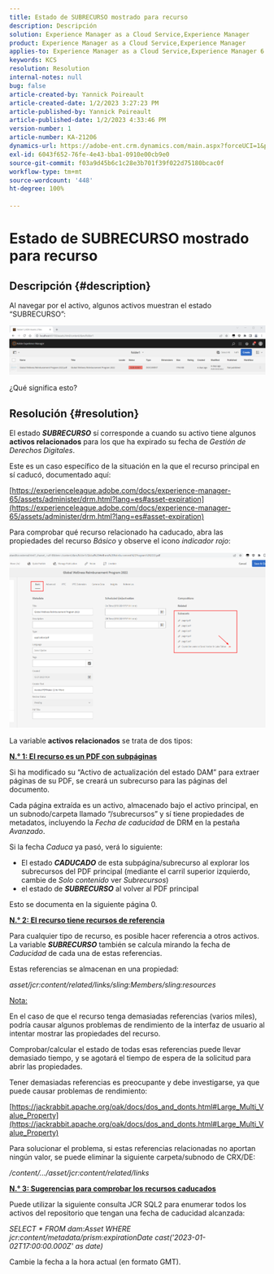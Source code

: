 ```yaml
---
title: Estado de SUBRECURSO mostrado para recurso
description: Descripción
solution: Experience Manager as a Cloud Service,Experience Manager
product: Experience Manager as a Cloud Service,Experience Manager
applies-to: Experience Manager as a Cloud Service,Experience Manager 6.5,Experience Manager
keywords: KCS
resolution: Resolution
internal-notes: null
bug: false
article-created-by: Yannick Poireault
article-created-date: 1/2/2023 3:27:23 PM
article-published-by: Yannick Poireault
article-published-date: 1/2/2023 4:33:46 PM
version-number: 1
article-number: KA-21206
dynamics-url: https://adobe-ent.crm.dynamics.com/main.aspx?forceUCI=1&pagetype=entityrecord&etn=knowledgearticle&id=b9a935ed-b18a-ed11-81ac-6045bd006ce9
exl-id: 6043f652-76fe-4e43-bba1-0910e00cb9e0
source-git-commit: f03a9d45b6c1c28e3b701f39f022d75180bcac0f
workflow-type: tm+mt
source-wordcount: '448'
ht-degree: 100%

---
```


# Estado de SUBRECURSO mostrado para recurso

## Descripción {#description}


Al navegar por el activo, algunos activos muestran el estado “SUBRECURSO”:

![](assets/___798b0791-ba8a-ed11-81ac-6045bd006ce9___.png)

¿Qué significa esto? 


## Resolución {#resolution}


El estado <b>*SUBRECURSO</b>* sí corresponde a cuando su activo tiene algunos <b>activos relacionados</b> para los que ha expirado su fecha de *Gestión de Derechos Digitales*.

Este es un caso específico de la situación en la que el recurso principal en sí caducó, documentado aquí:

[https://experienceleague.adobe.com/docs/experience-manager-65/assets/administer/drm.html?lang=es#asset-expiration](https://experienceleague.adobe.com/docs/experience-manager-65/assets/administer/drm.html?lang=es#asset-expiration)

Para comprobar qué recurso relacionado ha caducado, abra las propiedades del recurso *Básico* y observe el icono *indicador rojo*:

![](assets/6269940b-b98a-ed11-81ac-6045bd006ce9.png)



La variable <b>activos relacionados</b> se trata de dos tipos:

<u><b>N.° 1: El recurso es un PDF con subpáginas</b></u>

Si ha modificado su “Activo de actualización del estado DAM” para extraer páginas de su PDF, se creará un subrecurso para las páginas del documento.

Cada página extraída es un activo, almacenado bajo el activo principal, en un subnodo/carpeta llamado “/subrecursos” y sí tiene propiedades de metadatos, incluyendo la *Fecha de caducidad* de DRM en la pestaña *Avanzado*.

Si la fecha *Caduca* ya pasó, verá lo siguiente:

- El estado <b>*CADUCADO</b>* de esta subpágina/subrecurso al explorar los subrecursos del PDF principal (mediante el carril superior izquierdo, cambie de *Solo contenido* ver *Subrecursos*)
- el estado de <b>*SUBRECURSO</b>* al volver al PDF principal


Esto se documenta en la siguiente página 0.



<u><b>N.° 2: El recurso tiene recursos de referencia</b></u>

Para cualquier tipo de recurso, es posible hacer referencia a otros activos. La variable <b>*SUBRECURSO</b>* también se calcula mirando la fecha de *Caducidad* de cada una de estas referencias.

Estas referencias se almacenan en una propiedad:

*asset/jcr:content/related/links/sling:Members/sling:resources*

<u>Nota:</u>

En el caso de que el recurso tenga demasiadas referencias (varios miles), podría causar algunos problemas de rendimiento de la interfaz de usuario al intentar mostrar las propiedades del recurso.

Comprobar/calcular el estado de todas esas referencias puede llevar demasiado tiempo, y se agotará el tiempo de espera de la solicitud para abrir las propiedades.

Tener demasiadas referencias es preocupante y debe investigarse, ya que puede causar problemas de rendimiento:

[https://jackrabbit.apache.org/oak/docs/dos_and_donts.html#Large_Multi_Value_Property](https://jackrabbit.apache.org/oak/docs/dos_and_donts.html#Large_Multi_Value_Property)

Para solucionar el problema, si estas referencias relacionadas no aportan ningún valor, se puede eliminar la siguiente carpeta/subnodo de CRX/DE:

*/content<b></b>/.../asset/jcr:content/related/links*



<u><b>N.° 3: Sugerencias para comprobar los recursos caducados</b></u>

Puede utilizar la siguiente consulta JCR SQL2 para enumerar todos los activos del repositorio que tengan una fecha de caducidad alcanzada:

*SELECT * FROM dam:Asset WHERE jcr:content/metadata/prism:expirationDate  cast(&#39;2023-01-02T17:00:00.000Z&#39; as date)*



Cambie la fecha a la hora actual (en formato GMT).
